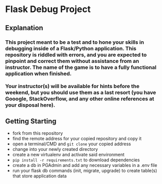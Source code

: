 # Flask Debug Project

## Explanation

### This project meant to be a test and to hone your skills in debugging inside of a Flask/Python application. This repository is riddled with errors, and you are expected to pinpoint and correct them without assistance from an instructor. The name of the game is to have a fully functional application when finished. <br /><br />Your instructor(s) will be available for hints before the weekend, but you should use them as a last resort (you have Gooogle, StackOverflow, and any other online references at your disposal here).

## Getting Starting
   - fork from this repository
   - find the remote address for your copied repository and copy it
   - open a terminal/CMD and `git clone` your copied address
   - change into your newly created directory
   - create a new virtualenv and activate said environment
   - `pip install -r requirements.txt` to download dependencies
   - create a db in PGAdmin and add any necessary variables in a .env file
   - run your flask db commands (init, migrate, upgrade) to create table(s) that store application data